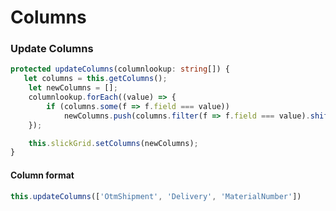 # Columns

### Update Columns

```typescript
protected updateColumns(columnlookup: string[]) {
   let columns = this.getColumns();
    let newColumns = [];
    columnlookup.forEach((value) => {
        if (columns.some(f => f.field === value))
            newColumns.push(columns.filter(f => f.field === value).shift());
    });

    this.slickGrid.setColumns(newColumns);
}
```

#### Column format

```typescript
this.updateColumns(['OtmShipment', 'Delivery', 'MaterialNumber'])
```
